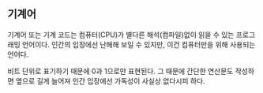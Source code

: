 ## 기계어

기계어 또는 기계 코드는 컴퓨터(CPU)가 별다른 해석(컴파일)없이 읽을 수 있는 프로그래밍 언어이다.   인간의 입장에선 난해해 보일 수 있지만, 이건 컴퓨터만을 위해 사용되는 언어다.


비트 단위로 표기하기 때문에 0과 1으로만 표현된다. 그 때문에 간단한 연산문도 작성하면 옆으로 길게 늘어져 인간 입장에선 가독성이 사실상 없다시피 하다.
